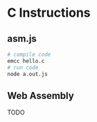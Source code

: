 # C Instructions

## asm.js

``` sh
# compile code
emcc hello.c
# run code
node a.out.js
```

## Web Assembly

TODO
